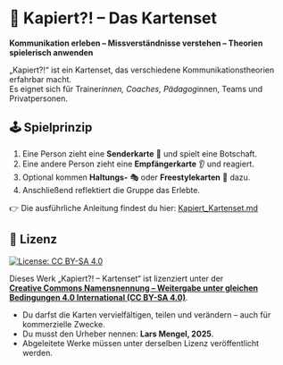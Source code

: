 # 🎴 Kapiert?! – Das Kartenset

**Kommunikation erleben – Missverständnisse verstehen – Theorien spielerisch anwenden**

„Kapiert?!“ ist ein Kartenset, das verschiedene Kommunikationstheorien erfahrbar macht.  
Es eignet sich für Trainer*innen, Coaches, Pädagog*innen, Teams und Privatpersonen.  

## 🕹️ Spielprinzip
1. Eine Person zieht eine **Senderkarte** 📨 und spielt eine Botschaft.  
2. Eine andere Person zieht eine **Empfängerkarte** 👂 und reagiert.  
3. Optional kommen **Haltungs-** 🎭 oder **Freestylekarten** 🎲 dazu.  
4. Anschließend reflektiert die Gruppe das Erlebte.  

👉 Die ausführliche Anleitung findest du hier: [Kapiert_Kartenset.md](Kapiert_Kartenset.md)

## 📜 Lizenz
[![License: CC BY-SA 4.0](https://img.shields.io/badge/License-CC%20BY--SA%204.0-lightgrey.svg)](https://creativecommons.org/licenses/by-sa/4.0/)

Dieses Werk „Kapiert?! – Kartenset“ ist lizenziert unter der  
**[Creative Commons Namensnennung – Weitergabe unter gleichen Bedingungen 4.0 International (CC BY-SA 4.0)](https://creativecommons.org/licenses/by-sa/4.0/deed.de)**.  

- Du darfst die Karten vervielfältigen, teilen und verändern – auch für kommerzielle Zwecke.  
- Du musst den Urheber nennen: **Lars Mengel, 2025**.  
- Abgeleitete Werke müssen unter derselben Lizenz veröffentlicht werden.  
